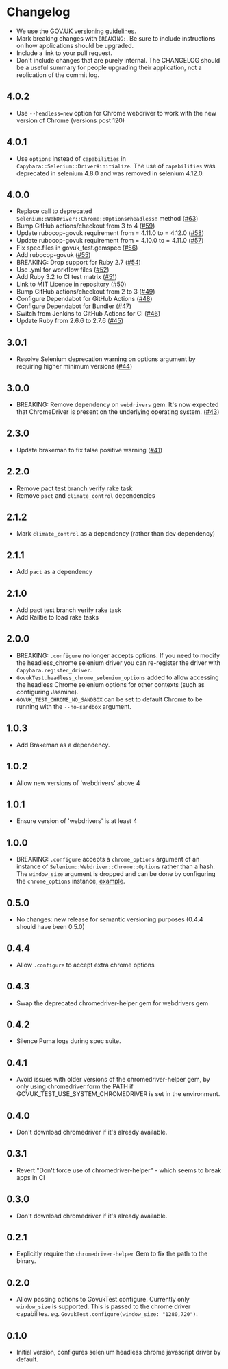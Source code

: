 # Changelog

- We use the [GOV.UK versioning guidelines](https://docs.publishing.service.gov.uk/manual/publishing-a-ruby-gem.html#versioning).
- Mark breaking changes with `BREAKING:`. Be sure to include instructions on how applications should be upgraded.
- Include a link to your pull request.
- Don't include changes that are purely internal. The CHANGELOG should be a
  useful summary for people upgrading their application, not a replication
  of the commit log.

## 4.0.2

* Use `--headless=new` option for Chrome webdriver to work with the new version of Chrome (versions post 120)

## 4.0.1

* Use `options` instead of `capabilities` in `Capybara::Selenium::Driver#initialize`. The use of `capabilities` was deprecated in selenium 4.8.0 and was removed in selenium 4.12.0.

## 4.0.0

* Replace call to deprecated `Selenium::WebDriver::Chrome::Options#headless!` method ([#63](https://github.com/alphagov/govuk_test/pull/63))
* Bump GitHub actions/checkout from 3 to 4 ([#59](https://github.com/alphagov/govuk_test/pull/59))
* Update rubocop-govuk requirement from = 4.11.0 to = 4.12.0 ([#58](https://github.com/alphagov/govuk_test/pull/58))
* Update rubocop-govuk requirement from = 4.10.0 to = 4.11.0 ([#57](https://github.com/alphagov/govuk_test/pull/57))
* Fix spec.files in govuk_test.gemspec ([#56](https://github.com/alphagov/govuk_test/pull/56))
* Add rubocop-govuk ([#55](https://github.com/alphagov/govuk_test/pull/55))
* BREAKING: Drop support for Ruby 2.7 ([#54](https://github.com/alphagov/govuk_test/pull/54))
* Use .yml for workflow files ([#52](https://github.com/alphagov/govuk_test/pull/52))
* Add Ruby 3.2 to CI test matrix ([#51](https://github.com/alphagov/govuk_test/pull/51))
* Link to MIT Licence in repository ([#50](https://github.com/alphagov/govuk_test/pull/50))
* Bump GitHub actions/checkout from 2 to 3 ([#49](https://github.com/alphagov/govuk_test/pull/49))
* Configure Dependabot for GitHub Actions ([#48](https://github.com/alphagov/govuk_test/pull/48))
* Configure Dependabot for Bundler ([#47](https://github.com/alphagov/govuk_test/pull/47))
* Switch from Jenkins to GitHub Actions for CI ([#46](https://github.com/alphagov/govuk_test/pull/46))
* Update Ruby from 2.6.6 to 2.7.6 ([#45](https://github.com/alphagov/govuk_test/pull/45))


## 3.0.1

* Resolve Selenium deprecation warning on options argument by requiring higher minimum versions ([#44](https://github.com/alphagov/govuk_test/pull/44))

## 3.0.0

* BREAKING: Remove dependency on `webdrivers` gem. It's now expected that ChromeDriver is present on the underlying operating system. ([#43](https://github.com/alphagov/govuk_test/pull/43))

## 2.3.0

* Update brakeman to fix false positive warning ([#41](https://github.com/alphagov/govuk_test/pull/41))

## 2.2.0

* Remove pact test branch verify rake task
* Remove `pact` and `climate_control` dependencies

## 2.1.2

* Mark `climate_control` as a dependency (rather than dev dependency)

## 2.1.1

* Add `pact` as a dependency

## 2.1.0

* Add pact test branch verify rake task
* Add Railtie to load rake tasks

## 2.0.0

* BREAKING: `.configure` no longer accepts options. If you need to modify the
  headless_chrome selenium driver you can re-register the driver with
  `Capybara.register_driver`.
* `GovukTest.headless_chrome_selenium_options` added to allow accessing the
  headless Chrome selenium options for other contexts (such as configuring
  Jasmine).
* `GOVUK_TEST_CHROME_NO_SANDBOX` can be set to default Chrome to be running
  with the `--no-sandbox` argument.

## 1.0.3

* Add Brakeman as a dependency.

## 1.0.2

* Allow new versions of 'webdrivers' above 4

## 1.0.1

* Ensure version of 'webdrivers' is at least 4

## 1.0.0

* BREAKING: `.configure` accepts a `chrome_options` argument of an instance of
  `Selenium::Webdriver::Chrome::Options` rather than a hash. The `window_size`
  argument is dropped and can be done by configuring the `chrome_options`
  instance, [example](https://github.com/alphagov/govuk_test/blob/dfd1a82e0114dbf1c668957fbea19cea04fd0d90/spec/govuk_test_spec.rb#L12-L22).

## 0.5.0

* No changes: new release for semantic versioning purposes (0.4.4 should have been 0.5.0)

## 0.4.4

* Allow `.configure` to accept extra chrome options

## 0.4.3

* Swap the deprecated chromedriver-helper gem for webdrivers gem

## 0.4.2

* Silence Puma logs during spec suite.

## 0.4.1

* Avoid issues with older versions of the chromedriver-helper gem, by
  only using chromedriver form the PATH if
  GOVUK_TEST_USE_SYSTEM_CHROMEDRIVER is set in the environment.

## 0.4.0

* Don't download chromedriver if it's already available.

## 0.3.1

* Revert "Don't force use of chromedriver-helper" - which seems to break apps in CI

## 0.3.0

* Don't download chromedriver if it's already available.

## 0.2.1

* Explicitly require the `chromedriver-helper` Gem to fix the path to the binary.

## 0.2.0

* Allow passing options to GovukTest.configure. Currently only `window_size` is supported. This is
  passed to the chrome driver capabilites. eg. `GovukTest.configure(window_size: "1280,720")`.

## 0.1.0

* Initial version, configures selenium headless chrome javascript driver by default.
